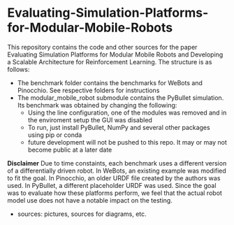 # Evaluating-Simulation-Platforms-for-Modular-Mobile-Robots
This repository contains the code and other sources for the paper Evaluating Simulation Platforms for Modular Mobile Robots and Developing a Scalable Architecture for Reinforcement Learning.
The structure is as follows:
  * The benchmark folder contains the benchmarks for WeBots and Pinocchio. See respective folders for instructions
  * The modular_mobile_robot submodule contains the PyBullet simulation. Its benchmark was obtained by changing the following:
    * Using the line configuration, one of the modules was removed and in the enviroment setup the GUI was disabled
    * To run, just install PyBullet, NumPy and several other packages using pip or conda
    * future development will not be pushed to this repo. It may or may not become public at a later date

**Disclaimer** Due to time constaints, each benchmark uses a different version of a differentially driven robot. In WeBots, an existing example was modified to fit the goal. In Pinocchio, an older URDF file created by the authors was used. In PyBullet, a different placeholder URDF was used. Since the goal was to evaluate how these platforms perform, we feel that the actual robot model use does not have a notable impact on the testing.
  * sources: pictures, sources for diagrams, etc.
